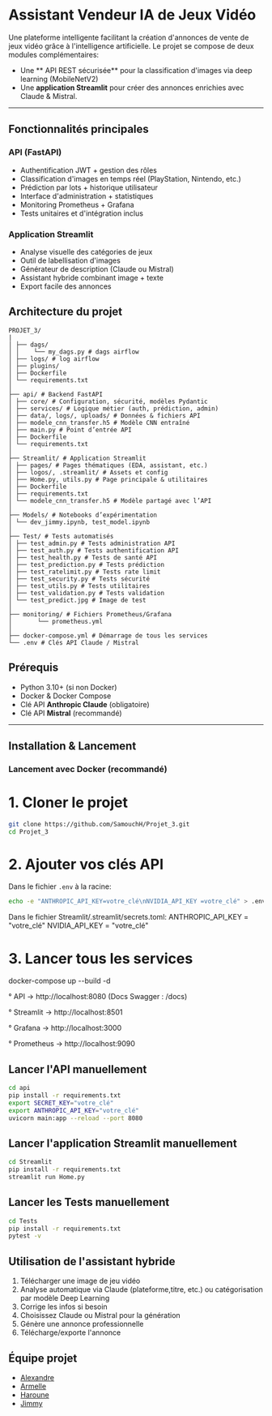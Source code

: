 # Assistant Vendeur IA de Jeux Vidéo

Une plateforme intelligente facilitant la création d'annonces de vente de jeux vidéo grâce à l'intelligence artificielle.
Le projet se compose de deux modules complémentaires:

- Une ** API REST sécurisée** pour la classification d'images via deep learning (MobileNetV2)
- Une **application Streamlit** pour  créer des annonces enrichies avec Claude & Mistral.

---

## Fonctionnalités principales

### API (FastAPI)
- Authentification JWT + gestion des rôles
- Classification d'images en temps réel (PlayStation, Nintendo, etc.)
- Prédiction par lots + historique utilisateur
- Interface d'administration + statistiques
- Monitoring Prometheus + Grafana
- Tests unitaires et d'intégration inclus

### Application Streamlit
- Analyse visuelle des catégories de jeux
- Outil de labellisation d'images
- Générateur de description (Claude ou Mistral)
- Assistant hybride combinant image + texte
- Export facile des annonces


## Architecture du projet
```
PROJET_3/
|
│ ├── dags/ 
│ │    └── my_dags.py # dags airflow
│ ├── logs/ # log airflow
│ ├── plugins/ 
│ ├── Dockerfile 
│ └── requirements.txt
│
├── api/ # Backend FastAPI
│ ├── core/ # Configuration, sécurité, modèles Pydantic
│ ├── services/ # Logique métier (auth, prédiction, admin)
│ ├── data/, logs/, uploads/ # Données & fichiers API
│ ├── modele_cnn_transfer.h5 # Modèle CNN entraîné
│ ├── main.py # Point d’entrée API
│ ├── Dockerfile
│ └── requirements.txt
│
├── Streamlit/ # Application Streamlit
│ ├── pages/ # Pages thématiques (EDA, assistant, etc.)
│ ├── logos/, .streamlit/ # Assets et config
│ ├── Home.py, utils.py # Page principale & utilitaires
│ ├── Dockerfile
│ ├── requirements.txt
│ └── modele_cnn_transfer.h5 # Modèle partagé avec l’API
│
├── Models/ # Notebooks d’expérimentation
│ └── dev_jimmy.ipynb, test_model.ipynb
│
├── Test/ # Tests automatisés
│ ├── test_admin.py # Tests administration API
│ ├── test_auth.py # Tests authentification API
│ ├── test_health.py # Tests de santé API
│ ├── test_prediction.py # Tests prédiction
│ ├── test_ratelimit.py # Tests rate limit
│ ├── test_security.py # Tests sécurité
│ ├── test_utils.py # Tests utilitaires
│ ├── test_validation.py # Tests validation
│ └── test_predict.jpg # Image de test
│
├── monitoring/ # Fichiers Prometheus/Grafana
│       └── prometheus.yml
│
├── docker-compose.yml # Démarrage de tous les services
└── .env # Clés API Claude / Mistral
```


## Prérequis
- Python 3.10+ (si non Docker)
- Docker & Docker Compose
- Clé API **Anthropic Claude** (obligatoire)
- Clé API **Mistral** (recommandé)

---

## Installation & Lancement

### Lancement avec Docker (recommandé)

# 1. Cloner le projet
```bash
git clone https://github.com/SamouchH/Projet_3.git
cd Projet_3
```

# 2. Ajouter vos clés API
Dans le fichier `.env` à la racine:
```bash
echo -e "ANTHROPIC_API_KEY=votre_clé\nNVIDIA_API_KEY =votre_clé" > .env
```

Dans le fichier Streamlit/.streamlit/secrets.toml:
ANTHROPIC_API_KEY = "votre_clé"
NVIDIA_API_KEY = "votre_clé"

# 3. Lancer tous les services
docker-compose up --build -d

° API → http://localhost:8080 (Docs Swagger : /docs)

° Streamlit → http://localhost:8501

° Grafana → http://localhost:3000

° Prometheus → http://localhost:9090

## Lancer l'API manuellement
```bash
cd api
pip install -r requirements.txt
export SECRET_KEY="votre_clé"
export ANTHROPIC_API_KEY="votre_clé"
uvicorn main:app --reload --port 8080
```

## Lancer l'application Streamlit manuellement
```bash
cd Streamlit
pip install -r requirements.txt
streamlit run Home.py
```

## Lancer les Tests manuellement
```bash
cd Tests
pip install -r requirements.txt
pytest -v
```

## Utilisation de l'assistant hybride
1. Télécharger une image de jeu vidéo
2. Analyse automatique via Claude (plateforme,titre, etc.) ou catégorisation par modèle Deep Learning
3. Corrige les infos si besoin
4. Choisissez Claude ou Mistral pour la génération
5. Génère une annonce professionnelle
6. Télécharge/exporte l'annonce

## Équipe projet

- [Alexandre](https://github.com/alexdhn1)
- [Armelle](https://github.com/D41g0na)
- [Haroune](https://github.com/SamouchH)
- [Jimmy](https://github.com/JimmyRata)